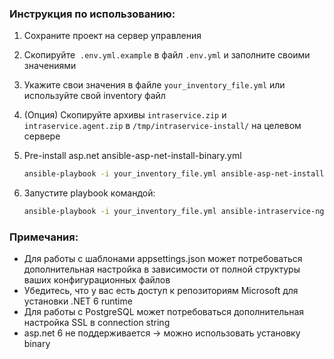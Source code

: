 ### Инструкция по использованию:

1. Сохраните проект на сервер управления
2. Скопируйте  `.env.yml.example` в файл `.env.yml` и заполните своими значениями
3. Укажите свои значения в файле `your_inventory_file.yml` или используйте свой inventory файл
4. (Опция) Скопируйте архивы `intraservice.zip` и `intraservice.agent.zip` в `/tmp/intraservice-install/` на целевом сервере
5. Pre-install asp.net ansible-asp-net-install-binary.yml
   ```bash
   ansible-playbook -i your_inventory_file.yml ansible-asp-net-install-binary.yml --extra-vars "@.env.yml"
   ```
6. Запустите playbook командой:
   
   ```bash
   ansible-playbook -i your_inventory_file.yml ansible-intraservice-nginx-setup.yml --extra-vars "@.env.yml"
   ```

### Примечания:
- Для работы с шаблонами appsettings.json может потребоваться дополнительная настройка в зависимости от полной структуры ваших конфигурационных файлов
- Убедитесь, что у вас есть доступ к репозиториям Microsoft для установки .NET 6 runtime
- Для работы с PostgreSQL может потребоваться дополнительная настройка SSL в connection string
- asp.net 6 не поддерживается -> можно использовать установку binary
